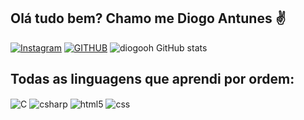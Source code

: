 ## Olá tudo bem? Chamo me Diogo Antunes ✌️


[![Instagram](https://img.shields.io/badge/Instagram-E4405F?style=for-the-badge&logo=instagram&logoColor=white)](https://instagram.com/diogo.oh)
[![GITHUB](https://img.shields.io/badge/GitHub-100000?style=for-the-badge&logo=github&logoColor=white)](https://github.com/diogooh)
![diogooh GitHub stats](https://github-readme-stats.vercel.app/api?username=diogooh&show_icons=true&theme=radical)

## Todas as linguagens que aprendi por ordem:

<div style="display: inline_block">
  <img align="center" alt="C" src="https://img.shields.io/badge/C-00599C?style=for-the-badge&logo=c&logoColor=white" />
    <img align="center" alt="csharp" src="https://img.shields.io/badge/C%23-239120?style=for-the-badge&logo=c-sharp&logoColor=white" />
  <img align="center" alt="html5" src="https://img.shields.io/badge/HTML5-E34F26?style=for-the-badge&logo=html5&logoColor=white" />
  <img align="center" alt="css" src="https://img.shields.io/badge/CSS3-1572B6?style=for-the-badge&logo=css3&logoColor=white" />


</div><br/>
